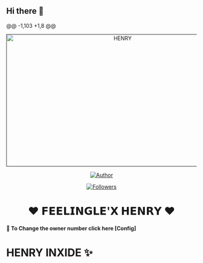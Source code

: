 ## Hi there 👋

<!--
**henry-inxide/henry-inxide** is a ✨ _special_ ✨ repository because its `README.md` (this file) appears on your GitHub profile.

Here are some ideas to get you started:

- 🔭 I’m currently working on ...
- 🌱 I’m currently learning ...
- 👯 I’m looking to collaborate on ...
- 🤔 I’m looking for help with ...
- 💬 Ask me about ...
- 📫 How to reach me: ...
- 😄 Pronouns: ...
- ⚡ Fun fact: ...
-->


@@ -1,103 +1,8 @@
 <p align="center">  
  <a href="">
    <img alt="HENRY" width="600" height="350" src="https://i.imgur.com/ujxeU8g.jpeg">
  </a>
</p>



<p align="center">
<a href="https://github.com/itxwasi/wasi-bot"><img title="Author" src="https://img.shields.io/badge/wasi-bot-black?style=for-the-badge&logo=github"></a>
<p/>

<p align="center">
<a href="https://github.com/itxwasi/wasi-bot"><img title="Followers" src="https://img.shields.io/github/followers/itxwasi?label=Followers&style=social"></a>
</p>
 
<h1 align="center">❤️ 𝗙𝗘𝗘𝗟𝗜𝗡𝗚𝗟𝗘'𝗫 𝗛𝗘𝗡𝗥𝗬 ❤️</h1>

#### 🪩 To Change the owner number click here [Config]

# HENRY INXIDE ✨
